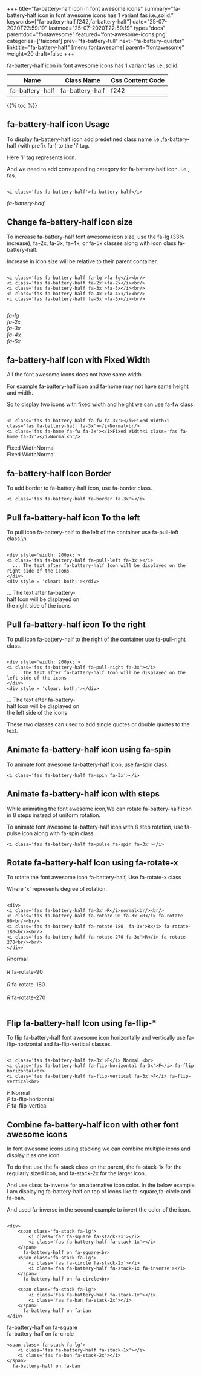 +++
title="fa-battery-half icon in font awesome icons"
summary="fa-battery-half icon in font awesome icons has 1 variant fas i.e.,solid."
keywords=["fa-battery-half,f242,fa-battery-half"]
date="25-07-2020T22:59:19"
lastmod="25-07-2020T22:59:19"
type="docs"
parentdoc="fontawesome"
featured='font-awesome-icons.png'
categories=['faicons']
prev="fa-battery-full"
next="fa-battery-quarter"
linktitle="fa-battery-half"
[menu.fontawesome]
parent="fontawesome"
weight=20
draft=false
+++


fa-battery-half icon in font awesome icons has 1 variant fas i.e.,solid.

<div class='table-responsive'><table class='table'><thead><tr><th>Name</th><th>Class Name</th><th>Css Content Code</th></tr></thead><tbody><tr><td>fa-battery-half</td><td>fa-battery-half</td><td>f242</td></tr></tbody></table></div>


{{% toc %}}


## fa-battery-half icon Usage

To display fa-battery-half icon add predefined class name i.e.,fa-battery-half (with prefix fa-) to the 'i' tag.

Here 'i' tag represents icon.

And we need to add corresponding category for fa-battery-half icon. i.e., fas.


```

<i class='fas fa-battery-half'>fa-battery-half</i>
```

<i class='fas fa-battery-half'>fa-battery-half</i>




## Change fa-battery-half icon size
To increase fa-battery-half font awesome icon size, use the fa-lg (33% increase), fa-2x, fa-3x, fa-4x, or fa-5x classes along with icon class fa-battery-half.

Increase in icon size will be relative to their parent container. 

```

<i class='fas fa-battery-half fa-lg'>fa-lg</i><br/>
<i class='fas fa-battery-half fa-2x'>fa-2x</i><br/>
<i class='fas fa-battery-half fa-3x'>fa-3x</i><br/>
<i class='fas fa-battery-half fa-4x'>fa-4x</i><br/>
<i class='fas fa-battery-half fa-5x'>fa-5x</i><br/>
            
```

<i class='fas fa-battery-half fa-lg'>fa-lg</i><br/>
<i class='fas fa-battery-half fa-2x'>fa-2x</i><br/>
<i class='fas fa-battery-half fa-3x'>fa-3x</i><br/>
<i class='fas fa-battery-half fa-4x'>fa-4x</i><br/>
<i class='fas fa-battery-half fa-5x'>fa-5x</i><br/>
            



## fa-battery-half Icon with Fixed Width 

All the font awesome icons does not have same width.

For example fa-battery-half icon and fa-home may not have same height and width.

So to display two icons with fixed width and height we can use fa-fw class.


```

<i class='fas fa-battery-half fa-fw fa-3x'></i>Fixed Width<i class='fas fa-battery-half fa-3x'></i>Normal<br/>
<i class='fas fa-home fa-fw fa-3x'></i>Fixed Width<i class='fas fa-home fa-3x'></i>Normal<br/>
```

<i class='fas fa-battery-half fa-fw fa-3x'></i>Fixed Width<i class='fas fa-battery-half fa-3x'></i>Normal<br/>
<i class='fas fa-home fa-fw fa-3x'></i>Fixed Width<i class='fas fa-home fa-3x'></i>Normal<br/>



## fa-battery-half Icon Border 

To add border to fa-battery-half icon, use fa-border class.


```
<i class='fas fa-battery-half fa-border fa-3x'></i>

```
<i class='fas fa-battery-half fa-border fa-3x'></i>





## Pull fa-battery-half icon To the left

To pull icon fa-battery-half to the left of the container use fa-pull-left class.\n

```

<div style='width: 200px;'>
<i class='fas fa-battery-half fa-pull-left fa-3x'></i>
  ... The text after fa-battery-half Icon will be displayed on the right side of the icons
</div>
<div style = 'clear: both;'></div>
```

<div style='width: 200px;'>
<i class='fas fa-battery-half fa-pull-left fa-3x'></i>
  ... The text after fa-battery-half Icon will be displayed on the right side of the icons
</div>
<div style = 'clear: both;'></div>




## Pull fa-battery-half icon To the right
To pull icon fa-battery-half to the right of the container use fa-pull-right class.

```

<div style='width: 200px;'>
<i class='fas fa-battery-half fa-pull-right fa-3x'></i>
  ... The text after fa-battery-half Icon will be displayed on the left side of the icons
</div>
<div style = 'clear: both;'></div>
```

<div style='width: 200px;'>
<i class='fas fa-battery-half fa-pull-right fa-3x'></i>
  ... The text after fa-battery-half Icon will be displayed on the left side of the icons
</div>
<div style = 'clear: both;'></div>

These two classes can used to add single quotes or double quotes to the text.


## Animate fa-battery-half icon using fa-spin
To animate font awesome fa-battery-half icon, use fa-spin class.

```
<i class='fas fa-battery-half fa-spin fa-3x'></i>
```
<i class='fas fa-battery-half fa-spin fa-3x'></i>




## Animate fa-battery-half icon with steps
While animating the font awesome icon,We can rotate fa-battery-half icon in 8 steps instead of uniform rotation.

To animate font awesome fa-battery-half icon with 8 step rotation, use fa-pulse icon along with fa-spin class.


```
<i class='fas fa-battery-half fa-pulse fa-spin fa-3x'></i>

```
<i class='fas fa-battery-half fa-pulse fa-spin fa-3x'></i>





## Rotate fa-battery-half Icon using fa-rotate-x
To rotate the font awesome icon fa-battery-half, Use fa-rotate-x class

Where 'x' represents degree of rotation.


```

<div>
<i class='fas fa-battery-half fa-3x'>R</i>normal<br/><br/>
<i class='fas fa-battery-half fa-rotate-90 fa-3x'>R</i> fa-rotate-90<br/><br/> 
<i class='fas fa-battery-half fa-rotate-180  fa-3x'>R</i> fa-rotate-180<br/><br/> 
<i class='fas fa-battery-half fa-rotate-270 fa-3x'>R</i> fa-rotate-270<br/><br/>
</div>
```

<div>
<i class='fas fa-battery-half fa-3x'>R</i>normal<br/><br/>
<i class='fas fa-battery-half fa-rotate-90 fa-3x'>R</i> fa-rotate-90<br/><br/> 
<i class='fas fa-battery-half fa-rotate-180  fa-3x'>R</i> fa-rotate-180<br/><br/> 
<i class='fas fa-battery-half fa-rotate-270 fa-3x'>R</i> fa-rotate-270<br/><br/>
</div>




## Flip fa-battery-half Icon using fa-flip-*
To flip fa-battery-half font awesome icon horizontally and vertically use fa-flip-horizontal and fa-flip-vertical classes. 

```

<i class='fas fa-battery-half fa-3x'>F</i> Normal <br>
<i class='fas fa-battery-half fa-flip-horizontal fa-3x'>F</i> fa-flip-horizontal<br>
<i class='fas fa-battery-half fa-flip-vertical fa-3x'>F</i> fa-flip-vertical<br>
```

<i class='fas fa-battery-half fa-3x'>F</i> Normal <br>
<i class='fas fa-battery-half fa-flip-horizontal fa-3x'>F</i> fa-flip-horizontal<br>
<i class='fas fa-battery-half fa-flip-vertical fa-3x'>F</i> fa-flip-vertical<br>




## Combine fa-battery-half icon with other font awesome icons
In font awesome icons,using stacking we can combine multiple icons and display it as one icon 

To do that use the fa-stack class on the parent, the fa-stack-1x for the regularly sized icon, and fa-stack-2x for the larger icon.

And use class fa-inverse for an alternative icon color. 
In the below example, I am displaying fa-battery-half on top of icons like fa-square,fa-circle and fa-ban.

And used fa-inverse in the second example to invert the color of the icon.

```

<div>
    <span class='fa-stack fa-lg'>
        <i class='far fa-square fa-stack-2x'></i>
        <i class='fas fa-battery-half fa-stack-1x'></i>
    </span>
      fa-battery-half on fa-square<br>
    <span class='fa-stack fa-lg'>
        <i class='fas fa-circle fa-stack-2x'></i>
        <i class='fas fa-battery-half fa-stack-1x fa-inverse'></i>
    </span>
      fa-battery-half on fa-circle<br>

    <span class='fa-stack fa-lg'>
        <i class='fas fa-battery-half fa-stack-1x'></i>
        <i class='fas fa-ban fa-stack-2x'></i>
    </span>
      fa-battery-half on fa-ban
</div>
```

<div>
    <span class='fa-stack fa-lg'>
        <i class='far fa-square fa-stack-2x'></i>
        <i class='fas fa-battery-half fa-stack-1x'></i>
    </span>
      fa-battery-half on fa-square<br>
    <span class='fa-stack fa-lg'>
        <i class='fas fa-circle fa-stack-2x'></i>
        <i class='fas fa-battery-half fa-stack-1x fa-inverse'></i>
    </span>
      fa-battery-half on fa-circle<br>

    <span class='fa-stack fa-lg'>
        <i class='fas fa-battery-half fa-stack-1x'></i>
        <i class='fas fa-ban fa-stack-2x'></i>
    </span>
      fa-battery-half on fa-ban
</div>






